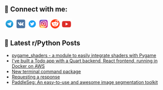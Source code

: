 ## 🔎 Connect with me:
[<img src="https://github.com/bullbesh/bullbesh/blob/main/images/Telegram.png" width="32" height="32" />](https://t.me/bullbesh)
[<img src="https://github.com/bullbesh/bullbesh/blob/main/images/VK.png" width="32" height="32" />](https://vk.com/bullbesh)
[<img src="https://github.com/bullbesh/bullbesh/blob/main/images/Twitter.png" width="32" height="32" />](https://twitter.com/bullbesh1)
[<img src="https://github.com/bullbesh/bullbesh/blob/main/images/Instagram.png" width="32" height="32" />](https://www.instagram.com/bullbesh)
[<img src="https://github.com/bullbesh/bullbesh/blob/main/images/Reddit.png" width="32" height="32" />](https://www.reddit.com/user/bullbesh)
[<img src="https://github.com/bullbesh/bullbesh/blob/main/images/YouTube.png" width="32" height="32" />](https://www.youtube.com/channel/UCtfjRs6uzgq5mfm8S06WTcg)

## 📕 Latest r/Python Posts
<!-- BLOG-POST-LIST:START -->
- [pygame_shaders - a module to easily integrate shaders with Pygame](https://www.reddit.com/r/Python/comments/xohsk6/pygame_shaders_a_module_to_easily_integrate/)
- [I&#39;ve built a Todo app with a Quart backend, React frontend, running in Docker on AWS](https://www.reddit.com/r/Python/comments/xoh1oo/ive_built_a_todo_app_with_a_quart_backend_react/)
- [New terminal command package](https://www.reddit.com/r/Python/comments/xogowt/new_terminal_command_package/)
- [Requesting a response](https://www.reddit.com/r/Python/comments/xof7bu/requesting_a_response/)
- [PaddleSeg: An easy-to-use and awesome image segmentation toolkit](https://www.reddit.com/r/Python/comments/xoecvk/paddleseg_an_easytouse_and_awesome_image/)
<!-- BLOG-POST-LIST:END -->
